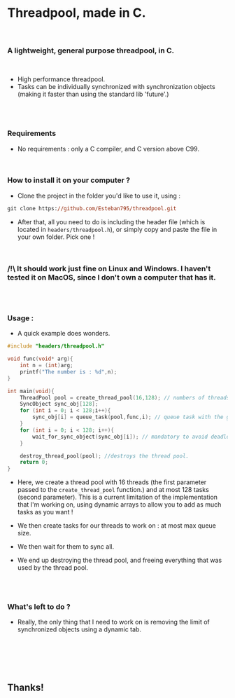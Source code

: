 # Threadpool, made in C.

<br />

### __A lightweight, general purpose threadpool, in C.__

<br/>

- High performance threadpool. <br/>
- Tasks can be individually synchronized with synchronization objects (making it faster than using the standard lib 'future'.)


<br />
<br />

### __Requirements__

- No requirements : only a C compiler, and C version above C99.

<br/>

### __How to install it on your computer ?__

- Clone the project in the folder you'd like to use it, using :
```ps
git clone https://github.com/Esteban795/threadpool.git
``` 

- After that, all you need to do is including the header file (which is located in `headers/threadpool.h`), or simply copy and paste the file in your own folder. Pick one !

<br/>

### /!\ It should work just fine on Linux and Windows. I haven't tested it on MacOS, since I don't own a computer that has it.

<br/>
<br/>


### __Usage__ : 

- A quick example does wonders.

```c
#include "headers/threadpool.h"

void func(void* arg){
    int n = (int)arg;
    printf("The number is : %d",n);
}

int main(void){
    ThreadPool pool = create_thread_pool(16,128); // numbers of threads, and max queue size for tasks.
    SyncObject sync_obj[128];
    for (int i = 0; i < 128;i++){
        sync_obj[i] = queue_task(pool,func,i); // queue task with the given 'func', and 'i' as an argument.
    }
    for (int i = 0; i < 128; i++){
        wait_for_sync_object(sync_obj[i]); // mandatory to avoid deadlocks. Else, cannot guarantee it.
    }

    destroy_thread_pool(pool); //destroys the thread pool.
    return 0;
}
```

- Here, we create a thread pool with 16 threads (the first parameter passed to the `create_thread_pool` function.) and at most 128 tasks (second parameter). This is a current limitation of the implementation that I'm working on, using dynamic arrays to allow you to add as much tasks as you want !

- We then create tasks for our threads to work on : at most max queue size.
- We then wait for them to sync all.
- We end up destroying the thread pool, and freeing everything that was used by the thread pool. 

<br/>
<br/>

### __What's left to do ?__ 
- Really, the only thing that I need to work on is removing the limit of synchronized objects using a dynamic tab.

<br/>
<br/>
<br/>
<br/>

## Thanks!